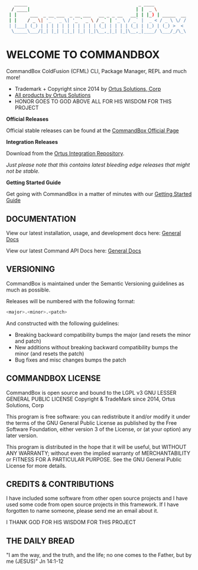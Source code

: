 ``` bash
   _____                                          _ ____            
  / ____|                                        | |  _ \           
 | |     ___  _ __ ___  _ __ ___   __ _ _ __   __| | |_) | _____  __
 | |    / _ \| '_ ` _ \| '_ ` _ \ / _` | '_ \ / _` |  _ < / _ \ \/ /
 | |___| (_) | | | | | | | | | | | (_| | | | | (_| | |_) | (_) >  < 
  \_____\___/|_| |_| |_|_| |_| |_|\__,_|_| |_|\__,_|____/ \___/_/\_\  
```

# WELCOME TO COMMANDBOX 

CommandBox ColdFusion (CFML) CLI, Package Manager, REPL and much more!

* Trademark + Copyright since 2014 by [Ortus Solutions, Corp](http://www.ortussolutions.com)
* [All products by Ortus Solutions](http://www.ortussolutions.com/products)
* HONOR GOES TO GOD ABOVE ALL FOR HIS WISDOM FOR THIS PROJECT

**Official Releases**

Official stable releases can be found at the [CommandBox Official Page](http://www.ortussolutions.com/products/commandbox#download)

**Integration Releases**

Download from the [Ortus Integration Repository](http://integration.stg.ortussolutions.com/artifacts/ortussolutions/commandbox/).  

*Just please note that this contains latest bleeding edge releases that might not be stable.*

**Getting Started Guide**

Get going with CommandBox in a matter of minutes with our [Getting Started Guide](http://ortus.gitbooks.io/commandbox-documentation/content/getting_started_guide.html) 


## DOCUMENTATION

View our latest installation, usage, and development docs here:
[General Docs](http://www.ortussolutions.com/products/commandbox/docs)

View our latest Command API Docs here:
[General Docs](http://apidocs.ortussolutions.com/commandbox/current)

## VERSIONING

CommandBox is maintained under the Semantic Versioning guidelines as much as possible.

Releases will be numbered with the following format:

``` bash
<major>.<minor>.<patch>
```

And constructed with the following guidelines:

* Breaking backward compatibility bumps the major (and resets the minor and patch)
* New additions without breaking backward compatibility bumps the minor (and resets the patch)
* Bug fixes and misc changes bumps the patch

## COMMANDBOX LICENSE

CommandBox is open source and bound to the LGPL v3 GNU LESSER GENERAL PUBLIC LICENSE Copyright & TradeMark since 2014, Ortus Solutions, Corp

This program is free software: you can redistribute it and/or modify it under the terms of the GNU General Public License as published by the Free Software Foundation, either version 3 of the License, or (at your option) any later version.

This program is distributed in the hope that it will be useful, but WITHOUT ANY WARRANTY; without even the implied warranty of MERCHANTABILITY or FITNESS FOR A PARTICULAR PURPOSE.  See the GNU General Public License for more details.

## CREDITS & CONTRIBUTIONS

I have included some software from other open source projects and I have used some code from open source projects in this framework. If I have forgotten to name someone, please send me an email about it.

I THANK GOD FOR HIS WISDOM FOR THIS PROJECT

## THE DAILY BREAD

"I am the way, and the truth, and the life; no one comes to the Father, but by me (JESUS)" Jn 14:1-12
